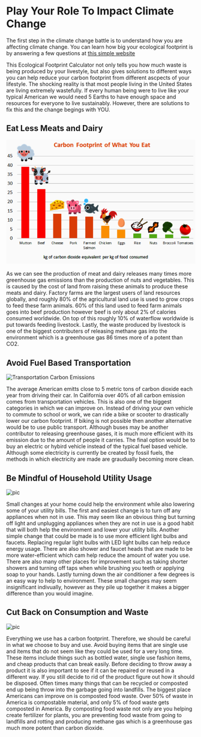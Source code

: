 # Play Your Role To Impact Climate Change

The first step in the climate change battle is to understand how you are affecting climate change. You can learn how big your ecological footprint is by answering a few questions at [this simple website](https://www.footprintcalculator.org/home/en)

This Ecological Footprint Calculator not only tells you how much waste is being produced by your livestyle, but also gives solutions to different ways you can help reduce your carbon footprint from different ascpects of your lifestyle. The shocking reality is that most people living in the United States are living extremely wastefully. If every human being were to live like your typical American we would need 5 Earths to have enough space and resources for everyone to live sustainably. However, there are solutions to fix this and the change begings with YOU. 

## Eat Less Meats and Dairy
![Food Carbon FootPrint](FoodCarbonFootprint.PNG)

As we can see the production of meat and dairy releases many times more greenhouse gas emissions than the production of nuts and vegetables. This is caused by the cost of land from raising these animals to produce these meats and dairy. Factory farms are the largest users of land resources globally, and roughly 80% of the agricultural land use is used to grow crops to feed these farm animals. 60% of this land used to feed farm animals goes into beef production however beef is only about 2% of calories consumed worldwide. On top of this roughly 10% of waterflow worldwide is put towards feeding livestock. Lastly, the waste produced by livestock is one of the biggest contributers of releasing methane gas into the environment which is a greenhouse gas 86 times more of a potent than CO2.

## Avoid Fuel Based Transportation

![Transportation Carbon Emissions](TransportationCarbonEmissions.PNG)

The average American emitts close to 5 metric tons of carbon dioxide each year from driving their car. In California over 40% of all carbon emission comes from transportation vehicles. This is also one of the biggest categories in which we can improve on. Instead of driving your own vehicle to commute to school or work, we can ride a bike or scooter to drastically lower our carbon footprint. If biking is not possible then another alternative would be to use public transport. Although buses may be another contributor to releasing greenhouse gases, it is much more efficient with its emission due to the amount of people it carries. The final option would be to buy an electric or hybird vehicle instead of the typical fuel based vehicle. Although some electricity is currently be created by fossil fuels, the methods in which electricity are made are graudually becoming more clean.

## Be Mindful of Household Utility Usage

![pic](link)

Small changes at your home could help the environment while also lowering some of your utility bills. The first and easiest change is to turn off any appliances when not in use. This may seem like an obvious thing but turning off light and unplugging appliances when they are not in use is a good habit that will both help the environment and lower your utility bills. Another simple change that could be made is to use more efficient light bulbs and faucets. Replacing regular light bulbs with LED light bulbs can help reduce energy usage. There are also shower and faucet heads that are made to be more water-efficient which cam help reduce the amount of water you use. There are also many other places for improvement such as taking shorter showers and turning off taps when while brushing you teeth or applying soap to your hands. Lastly turning down the air conditioner a few degrees is an easy way to help to environment. These small changes may seem insignificant indivually, however as they pile up together it makes a bigger difference than you would imagine.

## Cut Back on Consumption and Waste

![pic](link)

Everything we use has a carbon footprint. Therefore, we should be careful in what we choose to buy and use. Avoid buying items that are single use and items that do not seem like they could be used for a very long time. These items include things such as bottled water, single use fashion items, and cheap products that can break easily. Before deciding to throw away a product it is also important to see if it can be repaired or reused in a different way. If you still decide to rid of the product figure out how it should be disposed. Often times many things that can be recycled or composted end up being throw into the garbage going into landfills. The biggest place Americans can improve on is composted food waste. Over 50% of waste in America is compostable material, and only 5% of food waste gets composted in America. By composting food waste not only are you helping create fertilizer for plants, you are preventing food waste from going to landfills and rotting and producing methane gas which is a greenhouse gas much more potent than carbon dioxide.
